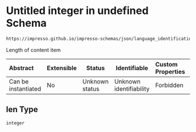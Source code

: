# Untitled integer in undefined Schema

```txt
https://impresso.github.io/impresso-schemas/json/language_identification/language_identification.schema.json#/properties/len
```

Length of content item


| Abstract            | Extensible | Status         | Identifiable            | Custom Properties | Additional Properties | Access Restrictions | Defined In                                                                                                 |
| :------------------ | ---------- | -------------- | ----------------------- | :---------------- | --------------------- | ------------------- | ---------------------------------------------------------------------------------------------------------- |
| Can be instantiated | No         | Unknown status | Unknown identifiability | Forbidden         | Allowed               | none                | [language_identification.schema.json\*](../out/language_identification.schema.json "open original schema") |

## len Type

`integer`
